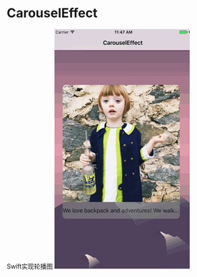# CarouselEffect
Swift实现轮播图
![自定义跳转](https://github.com/HuiYouHua/CarouselEffect/blob/master/Carousel.gif
"自定义跳转")

